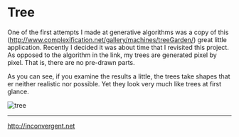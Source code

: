Tree
=============

One of the first attempts I made at generative algorithms was a copy of this
(http://www.complexification.net/gallery/machines/treeGarden/) great little
application. Recently I decided it was about time that I revisited this
project. As opposed to the algorithm in the link, my trees are generated pixel
by pixel. That is, there are no pre-drawn parts.

As you can see, if you examine the results a little, the trees take shapes that
er neither realistic nor possible. Yet they look very much like trees at first
glance.

![tree](http://inconvergent.net/xstatic/img-content/tree_c.jpg "tree")

-----------
http://inconvergent.net

